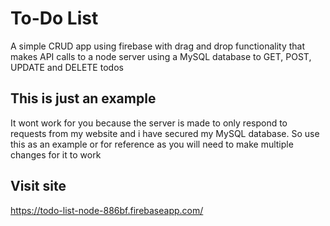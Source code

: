 # To-Do List
A simple CRUD app using firebase with drag and drop functionality that makes API calls to a node server using a MySQL database to GET, POST, UPDATE and DELETE todos

## This is just an example
It wont work for you because the server is made to only respond to requests from my website and i have secured my MySQL database. So use this as an example or for reference as you will need to make multiple changes for it to work

## Visit site
https://todo-list-node-886bf.firebaseapp.com/
